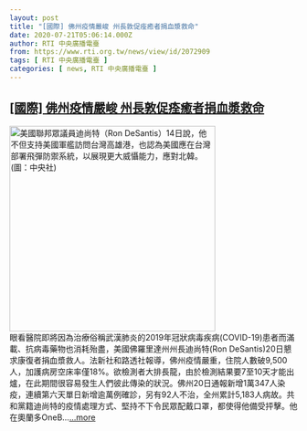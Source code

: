 ```yaml
---
layout: post
title: "[國際] 佛州疫情嚴峻 州長敦促痊癒者捐血漿救命"
date: 2020-07-21T05:06:14.000Z
author: RTI 中央廣播電臺
from: https://www.rti.org.tw/news/view/id/2072909
tags: [ RTI 中央廣播電臺 ]
categories: [ news, RTI 中央廣播電臺 ]
---
```

<!--1595307974000-->
[[國際] 佛州疫情嚴峻 州長敦促痊癒者捐血漿救命](https://www.rti.org.tw/news/view/id/2072909)
------

<div>
<img src="https://static.rti.org.tw/assets/thumbnails/2017/09/15/20170914000190M.jpg" width="360" alt="美國聯邦眾議員迪尚特（Ron DeSantis）14日說，他不但支持美國軍艦訪問台灣高雄港，也認為美國應在台灣部署飛彈防禦系統，以展現更大威懾能力，應對北韓。(圖：中央社)" title="美國聯邦眾議員迪尚特（Ron DeSantis）14日說，他不但支持美國軍艦訪問台灣高雄港，也認為美國應在台灣部署飛彈防禦系統，以展現更大威懾能力，應對北韓。(圖：中央社)"><br>眼看醫院即將因為治療俗稱武漢肺炎的2019年冠狀病毒疾病(COVID-19)患者而滿載、抗病毒藥物也消耗殆盡，美國佛羅里達州州長迪尚特(Ron DeSantis)20日懇求康復者捐血漿救人。法新社和路透社報導，佛州疫情嚴重，住院人數破9,500人，加護病房空床率僅18%。欲檢測者大排長龍，由於檢測結果要7至10天才能出爐，在此期間很容易發生人們彼此傳染的狀況。佛州20日通報新增1萬347人染疫，連續第六天單日新增逾萬例確診，另有92人不治，全州累計5,183人病故。共和黨籍迪尚特的疫情處理方式、堅持不下令民眾配戴口罩，都使得他備受抨擊。他在奧蘭多OneB...<a target="_blank" href="https://www.rti.org.tw/news/view/id/2072909">...more</a>
</div>
